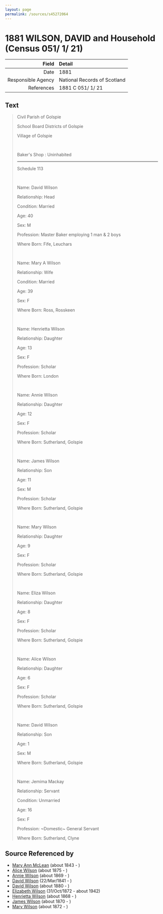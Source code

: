 ```yaml
---
layout: page
permalink: /sources/s45272064
---
```


# 1881 WILSON, DAVID and Household (Census 051/ 1/ 21)

Field | Detail
---:|:---
Date | 1881
Responsible Agency | National Records of Scotland
References | 1881 C 051/ 1/ 21

## Text

> Civil Parish of Golspie
>
> School Board Districts of Golspie
>
> Village of Golspie
>
> <br/>
>
> Baker's Shop : Uninhabited
>
> ---
>
> Schedule 113
>
> <br/>
>
> Name: David Wilson
>
> Relationship: Head
>
> Condition: Married
>
> Age: 40
>
> Sex: M
>
> Profession: Master Baker employing 1 man & 2 boys
>
> Where Born: Fife, Leuchars
>
> <br/>
>
> Name: Mary A Wilson
>
> Relationship: Wife
>
> Condition: Married
>
> Age: 39
>
> Sex: F
>
> Where Born: Ross, Rosskeen
>
> <br/>
>
> Name: Henrietta Wilson
>
> Relationship: Daughter
>
> Age: 13
>
> Sex: F
>
> Profession: Scholar
>
> Where Born: London
>
> <br/>
>
> Name: Annie Wilson
>
> Relationship: Daughter
>
> Age: 12
>
> Sex: F
>
> Profession: Scholar
>
> Where Born: Sutherland, Golspie
>
> <br/>
>
> Name: James Wilson
>
> Relationship: Son
>
> Age: 11
>
> Sex: M
>
> Profession: Scholar
>
> Where Born: Sutherland, Golspie
>
> <br/>
>
> Name: Mary Wilson
>
> Relationship: Daughter
>
> Age: 9
>
> Sex: F
>
> Profession: Scholar
>
> Where Born: Sutherland, Golspie
>
> <br/>
>
> Name: Eliza Wilson
>
> Relationship: Daughter
>
> Age: 8
>
> Sex: F
>
> Profession: Scholar
>
> Where Born: Sutherland, Golspie
>
> <br/>
>
> Name: Alice Wilson
>
> Relationship: Daughter
>
> Age: 6
>
> Sex: F
>
> Profession: Scholar
>
> Where Born: Sutherland, Golspie
>
> <br/>
>
> Name: David Wilson
>
> Relationship: Son
>
> Age: 1
>
> Sex: M
>
> Where Born: Sutherland, Golspie
>
> <br/>
>
> Name: Jemima Mackay
>
> Relationship: Servant
>
> Condition: Unmarried
>
> Age: 16
>
> Sex: F
>
> Profession: \~Domestic\~ General Servant
>
> Where Born: Sutherland, Clyne
>

## Source Referenced by

* [Mary Ann McLean](../people/@87096403@-mary-ann-mclean-b1843-d.md) (about 1843 - )
* [Alice Wilson](../people/@71120788@-alice-wilson-b1875-d.md) (about 1875 - )
* [Annie Wilson](../people/@8935795@-annie-wilson-b1869-d.md) (about 1869 - )
* [David Wilson](../people/@15598112@-david-wilson-b1841-3-22-d.md) (22/Mar/1841 - )
* [David Wilson](../people/@97100177@-david-wilson-b1880-d.md) (about 1880 - )
* [Elizabeth Wilson](../people/@71295041@-elizabeth-wilson-b1872-10-31-d1942.md) (31/Oct/1872 - about 1942)
* [Henrietta Wilson](../people/@47880504@-henrietta-wilson-b1868-d.md) (about 1868 - )
* [James Wilson](../people/@59901376@-james-wilson-b1870-d.md) (about 1870 - )
* [Mary Wilson](../people/@23013592@-mary-wilson-b1872-d.md) (about 1872 - )
